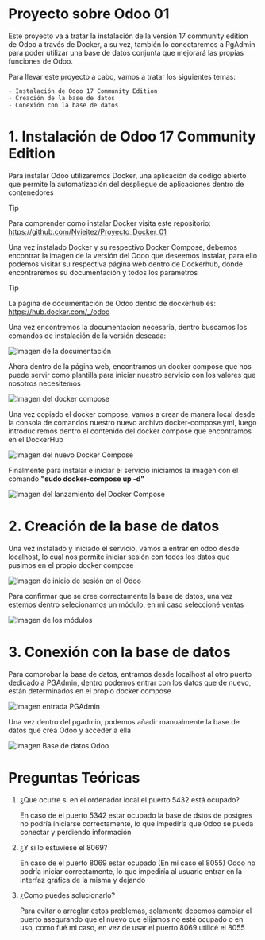 # Proyecto sobre Odoo 01

Este proyecto va a tratar la instalación de la versión 17 community edition de Odoo a través de Docker, a su vez, también lo conectaremos a PgAdmin para poder utilizar una base de datos conjunta que mejorará las propias funciones de Odoo.

Para llevar este proyecto a cabo, vamos a tratar los siguientes temas:

    - Instalación de Odoo 17 Community Edition
    - Creación de la base de datos
    - Conexión con la base de datos
    
# 1. Instalación de Odoo 17 Community Edition

Para instalar Odoo utilizaremos Docker, una aplicación de codigo abierto que permite la automatización del despliegue de aplicaciones dentro de contenedores

> [!TIP]
> Para comprender como instalar Docker visita este repositorio: https://github.com/Nvieitez/Proyecto_Docker_01

Una vez instalado Docker y su respectivo Docker Compose, debemos encontrar la imagen de la versión del Odoo que deseemos instalar, para ello podemos visitar su respectiva página web dentro de Dockerhub, donde encontraremos su documentación y todos los parametros

> [!TIP]
> La página de documentación de Odoo dentro de dockerhub es: https://hub.docker.com/_/odoo

Una vez encontremos la documentacion necesaria, dentro buscamos los comandos de instalación de la versión deseada:

![Imagen de la documentación](/Images/01.png)

Ahora dentro de la página web, encontramos un docker compose que nos puede servir como plantilla para iniciar nuestro servicio con los valores que nosotros necesitemos

![Imagen del docker compose](/Images/02.png)

Una vez copiado el docker compose, vamos a crear de manera local desde la consola de comandos nuestro nuevo archivo docker-compose.yml, luego introduciremos dentro el contenido del docker compose que encontramos en el DockerHub

![Imagen del nuevo Docker Compose](/Images/03.png)

Finalmente para instalar e iniciar el servicio iniciamos la imagen con el comando **"sudo docker-compose up -d"**

![Imagen del lanzamiento del Docker Compose](/Images/04.png)

# 2. Creación de la base de datos

Una vez instalado y iniciado el servicio, vamos a entrar en odoo desde localhost, lo cual nos permite iniciar sesión con todos los datos que pusimos en el propio docker compose

![Imagen de inicio de sesión en el Odoo](/Images/05.png)

Para confirmar que se cree correctamente la base de datos, una vez estemos dentro selecionamos un módulo, en mi caso seleccioné ventas

![Imagen de los módulos](/Images/06.png)

# 3. Conexión con la base de datos

Para comprobar la base de datos, entramos desde localhost al otro puerto dedicado a PGAdmin, dentro podemos entrar con los datos que de nuevo, están determinados en el propio docker compose

![Imagen entrada PGAdmin](/Images/07.png)

Una vez dentro del pgadmin, podemos añadir manualmente la base de datos que crea Odoo y acceder a ella

![Imagen Base de datos Odoo](/Images/08.png)

# Preguntas Teóricas

1. ¿Que ocurre si en el ordenador local el puerto 5432 está ocupado?

    En caso de el puerto 5342 estar ocupado la base de dstos de postgres no podría iniciarse correctamente, lo que impediría que Odoo se pueda conectar y perdiendo información

2. ¿Y si lo estuviese el 8069?

    En caso de el puerto 8069 estar ocupado (En mi caso el 8055) Odoo no podría iniciar correctamente, lo que impediría al usuario entrar en la interfaz gráfica de la misma y dejando 

3. ¿Como puedes solucionarlo?

    Para evitar o arreglar estos problemas, solamente debemos cambiar el puerto asegurando que el nuevo que elijamos no esté ocupado o en uso, como fué mi caso, en vez de usar el puerto 8069 utilicé el 8055
